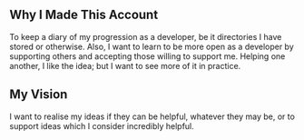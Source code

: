 ## Why I Made This Account
To keep a diary of my progression as a developer, be it directories I have stored or otherwise. Also, I want to learn to be more open as a developer by supporting others and accepting those willing to support me. Helping one another, I like the idea; but I want to see more of it in practice.

## My Vision
I want to realise my ideas if they can be helpful, whatever they may be, or to support ideas which I consider incredibly helpful.
